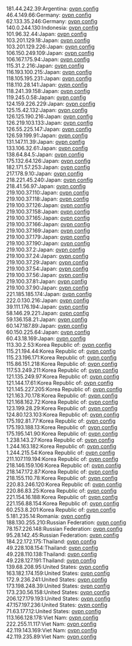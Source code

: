 181.44.242.39:Argentina: [ovpn config](vpn/181_44_242_39.ovpn)  
46.4.149.66:Germany: [ovpn config](vpn/46_4_149_66.ovpn)  
62.133.35.246:Germany: [ovpn config](vpn/62_133_35_246.ovpn)  
140.0.244.130:Indonesia: [ovpn config](vpn/140_0_244_130.ovpn)  
101.96.32.44:Japan: [ovpn config](vpn/101_96_32_44.ovpn)  
103.201.129.18:Japan: [ovpn config](vpn/103_201_129_18.ovpn)  
103.201.129.226:Japan: [ovpn config](vpn/103_201_129_226.ovpn)  
106.150.249.109:Japan: [ovpn config](vpn/106_150_249_109.ovpn)  
106.167.175.94:Japan: [ovpn config](vpn/106_167_175_94.ovpn)  
115.31.2.216:Japan: [ovpn config](vpn/115_31_2_216.ovpn)  
116.193.100.215:Japan: [ovpn config](vpn/116_193_100_215.ovpn)  
118.105.195.231:Japan: [ovpn config](vpn/118_105_195_231.ovpn)  
118.110.28.141:Japan: [ovpn config](vpn/118_110_28_141.ovpn)  
118.241.39.158:Japan: [ovpn config](vpn/118_241_39_158.ovpn)  
119.245.0.58:Japan: [ovpn config](vpn/119_245_0_58.ovpn)  
124.159.226.229:Japan: [ovpn config](vpn/124_159_226_229.ovpn)  
125.15.42.132:Japan: [ovpn config](vpn/125_15_42_132.ovpn)  
126.125.190.216:Japan: [ovpn config](vpn/126_125_190_216.ovpn)  
126.219.103.133:Japan: [ovpn config](vpn/126_219_103_133.ovpn)  
126.55.225.147:Japan: [ovpn config](vpn/126_55_225_147.ovpn)  
126.59.199.91:Japan: [ovpn config](vpn/126_59_199_91.ovpn)  
131.147.11.39:Japan: [ovpn config](vpn/131_147_11_39.ovpn)  
133.106.32.61:Japan: [ovpn config](vpn/133_106_32_61.ovpn)  
138.64.84.5:Japan: [ovpn config](vpn/138_64_84_5.ovpn)  
175.132.64.126:Japan: [ovpn config](vpn/175_132_64_126.ovpn)  
182.171.57.253:Japan: [ovpn config](vpn/182_171_57_253.ovpn)  
217.178.9.10:Japan: [ovpn config](vpn/217_178_9_10.ovpn)  
218.221.45.240:Japan: [ovpn config](vpn/218_221_45_240.ovpn)  
218.41.56.97:Japan: [ovpn config](vpn/218_41_56_97.ovpn)  
219.100.37.110:Japan: [ovpn config](vpn/219_100_37_110.ovpn)  
219.100.37.118:Japan: [ovpn config](vpn/219_100_37_118.ovpn)  
219.100.37.126:Japan: [ovpn config](vpn/219_100_37_126.ovpn)  
219.100.37.158:Japan: [ovpn config](vpn/219_100_37_158.ovpn)  
219.100.37.165:Japan: [ovpn config](vpn/219_100_37_165.ovpn)  
219.100.37.166:Japan: [ovpn config](vpn/219_100_37_166.ovpn)  
219.100.37.169:Japan: [ovpn config](vpn/219_100_37_169.ovpn)  
219.100.37.179:Japan: [ovpn config](vpn/219_100_37_179.ovpn)  
219.100.37.190:Japan: [ovpn config](vpn/219_100_37_190.ovpn)  
219.100.37.2:Japan: [ovpn config](vpn/219_100_37_2.ovpn)  
219.100.37.24:Japan: [ovpn config](vpn/219_100_37_24.ovpn)  
219.100.37.29:Japan: [ovpn config](vpn/219_100_37_29.ovpn)  
219.100.37.54:Japan: [ovpn config](vpn/219_100_37_54.ovpn)  
219.100.37.56:Japan: [ovpn config](vpn/219_100_37_56.ovpn)  
219.100.37.81:Japan: [ovpn config](vpn/219_100_37_81.ovpn)  
219.100.37.90:Japan: [ovpn config](vpn/219_100_37_90.ovpn)  
221.185.185.174:Japan: [ovpn config](vpn/221_185_185_174.ovpn)  
222.0.130.216:Japan: [ovpn config](vpn/222_0_130_216.ovpn)  
39.111.176.194:Japan: [ovpn config](vpn/39_111_176_194.ovpn)  
58.146.29.221:Japan: [ovpn config](vpn/58_146_29_221.ovpn)  
59.136.158.21:Japan: [ovpn config](vpn/59_136_158_21.ovpn)  
60.147.187.89:Japan: [ovpn config](vpn/60_147_187_89.ovpn)  
60.150.225.64:Japan: [ovpn config](vpn/60_150_225_64.ovpn)  
60.43.18.169:Japan: [ovpn config](vpn/60_43_18_169.ovpn)  
113.30.2.53:Korea Republic of: [ovpn config](vpn/113_30_2_53.ovpn)  
115.21.194.44:Korea Republic of: [ovpn config](vpn/115_21_194_44.ovpn)  
115.23.196.171:Korea Republic of: [ovpn config](vpn/115_23_196_171.ovpn)  
115.86.151.218:Korea Republic of: [ovpn config](vpn/115_86_151_218.ovpn)  
117.53.249.211:Korea Republic of: [ovpn config](vpn/117_53_249_211.ovpn)  
121.135.249.97:Korea Republic of: [ovpn config](vpn/121_135_249_97.ovpn)  
121.144.17.61:Korea Republic of: [ovpn config](vpn/121_144_17_61.ovpn)  
121.145.227.205:Korea Republic of: [ovpn config](vpn/121_145_227_205.ovpn)  
121.163.70.178:Korea Republic of: [ovpn config](vpn/121_163_70_178.ovpn)  
121.168.162.72:Korea Republic of: [ovpn config](vpn/121_168_162_72.ovpn)  
123.199.28.29:Korea Republic of: [ovpn config](vpn/123_199_28_29.ovpn)  
124.80.123.103:Korea Republic of: [ovpn config](vpn/124_80_123_103.ovpn)  
175.192.81.77:Korea Republic of: [ovpn config](vpn/175_192_81_77.ovpn)  
175.193.188.13:Korea Republic of: [ovpn config](vpn/175_193_188_13.ovpn)  
175.195.141.90:Korea Republic of: [ovpn config](vpn/175_195_141_90.ovpn)  
1.238.143.27:Korea Republic of: [ovpn config](vpn/1_238_143_27.ovpn)  
1.244.163.182:Korea Republic of: [ovpn config](vpn/1_244_163_182.ovpn)  
1.244.215.54:Korea Republic of: [ovpn config](vpn/1_244_215_54.ovpn)  
211.107.119.194:Korea Republic of: [ovpn config](vpn/211_107_119_194.ovpn)  
218.146.159.106:Korea Republic of: [ovpn config](vpn/218_146_159_106.ovpn)  
218.147.172.87:Korea Republic of: [ovpn config](vpn/218_147_172_87.ovpn)  
218.155.110.78:Korea Republic of: [ovpn config](vpn/218_155_110_78.ovpn)  
220.83.246.120:Korea Republic of: [ovpn config](vpn/220_83_246_120.ovpn)  
220.86.83.25:Korea Republic of: [ovpn config](vpn/220_86_83_25.ovpn)  
221.154.16.188:Korea Republic of: [ovpn config](vpn/221_154_16_188.ovpn)  
221.156.88.154:Korea Republic of: [ovpn config](vpn/221_156_88_154.ovpn)  
60.253.8.201:Korea Republic of: [ovpn config](vpn/60_253_8_201.ovpn)  
5.181.235.14:Romania: [ovpn config](vpn/5_181_235_14.ovpn)  
188.130.255.210:Russian Federation: [ovpn config](vpn/188_130_255_210.ovpn)  
78.157.226.148:Russian Federation: [ovpn config](vpn/78_157_226_148.ovpn)  
95.28.142.45:Russian Federation: [ovpn config](vpn/95_28_142_45.ovpn)  
184.22.172.175:Thailand: [ovpn config](vpn/184_22_172_175.ovpn)  
49.228.108.154:Thailand: [ovpn config](vpn/49_228_108_154.ovpn)  
49.228.110.138:Thailand: [ovpn config](vpn/49_228_110_138.ovpn)  
49.228.127.191:Thailand: [ovpn config](vpn/49_228_127_191.ovpn)  
139.68.208.95:United States: [ovpn config](vpn/139_68_208_95.ovpn)  
163.182.174.159:United States: [ovpn config](vpn/163_182_174_159.ovpn)  
172.9.236.241:United States: [ovpn config](vpn/172_9_236_241.ovpn)  
173.198.248.39:United States: [ovpn config](vpn/173_198_248_39.ovpn)  
173.230.56.158:United States: [ovpn config](vpn/173_230_56_158.ovpn)  
206.127.179.193:United States: [ovpn config](vpn/206_127_179_193.ovpn)  
47.157.197.236:United States: [ovpn config](vpn/47_157_197_236.ovpn)  
71.63.177.12:United States: [ovpn config](vpn/71_63_177_12.ovpn)  
113.166.128.178:Viet Nam: [ovpn config](vpn/113_166_128_178.ovpn)  
222.255.11.117:Viet Nam: [ovpn config](vpn/222_255_11_117.ovpn)  
42.119.143.169:Viet Nam: [ovpn config](vpn/42_119_143_169.ovpn)  
42.119.235.89:Viet Nam: [ovpn config](vpn/42_119_235_89.ovpn)  
